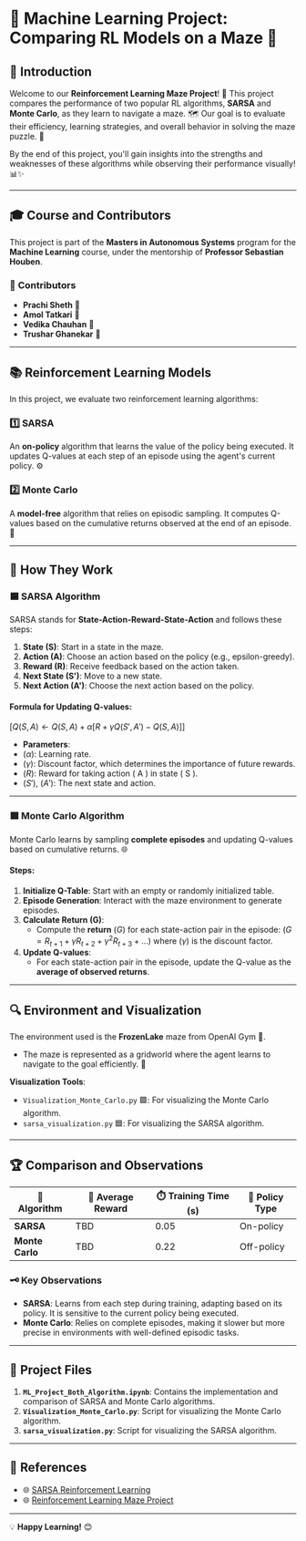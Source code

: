 # 🌟 **Machine Learning Project: Comparing RL Models on a Maze** 🌟

## 🚀 **Introduction**

Welcome to our **Reinforcement Learning Maze Project**! 🎯 This project compares the performance of two popular RL algorithms, **SARSA** and **Monte Carlo**, as they learn to navigate a maze. 🗺️ Our goal is to evaluate their efficiency, learning strategies, and overall behavior in solving the maze puzzle. 🧩  

By the end of this project, you'll gain insights into the strengths and weaknesses of these algorithms while observing their performance visually! 📊✨

---

## 🎓 **Course and Contributors**

This project is part of the **Masters in Autonomous Systems** program for the **Machine Learning** course, under the mentorship of **Professor Sebastian Houben**.  

### 🤝 **Contributors**
- **Prachi Sheth** 🌟  
- **Amol Tatkari** 🌟  
- **Vedika Chauhan** 🌟  
- **Trushar Ghanekar** 🌟  

---

## 📚 **Reinforcement Learning Models**

In this project, we evaluate two reinforcement learning algorithms:

### 1️⃣ **SARSA**  
An **on-policy** algorithm that learns the value of the policy being executed. It updates Q-values at each step of an episode using the agent's current policy. ⚙️

### 2️⃣ **Monte Carlo**  
A **model-free** algorithm that relies on episodic sampling. It computes Q-values based on the cumulative returns observed at the end of an episode. 🔄

---

## 🧠 **How They Work**

### 🟦 **SARSA Algorithm**  
SARSA stands for **State-Action-Reward-State-Action** and follows these steps:
1. **State (S)**: Start in a state in the maze.  
2. **Action (A)**: Choose an action based on the policy (e.g., epsilon-greedy).  
3. **Reward (R)**: Receive feedback based on the action taken.  
4. **Next State (S')**: Move to a new state.  
5. **Next Action (A')**: Choose the next action based on the policy.  

#### Formula for Updating Q-values:
$[
Q(S, A) \leftarrow Q(S, A) + \alpha \left[ R + \gamma Q(S', A') - Q(S, A) \right]
]$

- **Parameters**:  
- $( \alpha )$: Learning rate.
- $( \gamma )$: Discount factor, which determines the importance of future rewards.
- $( R )$: Reward for taking action \( A \) in state \( S \).
- $( S' )$, $( A' )$: The next state and action.

---

### 🟩 **Monte Carlo Algorithm**  
Monte Carlo learns by sampling **complete episodes** and updating Q-values based on cumulative returns. 🌐

#### Steps:
1. **Initialize Q-Table**: Start with an empty or randomly initialized table.  
2. **Episode Generation**: Interact with the maze environment to generate episodes.  
3. **Calculate Return (G)**:
   - Compute the **return** $( G )$ for each state-action pair in the episode:
     $(
     G = R_{t+1} + \gamma R_{t+2} + \gamma^2 R_{t+3} + \ldots
     )$
     where $( \gamma )$ is the discount factor.
4. **Update Q-values**:
   - For each state-action pair in the episode, update the Q-value as the **average of observed returns**.  

---

## 🔍 **Environment and Visualization**

The environment used is the **FrozenLake** maze from OpenAI Gym 🧊.  
- The maze is represented as a gridworld where the agent learns to navigate to the goal efficiently. 🏁  

**Visualization Tools**:  
- `Visualization_Monte_Carlo.py` 🟩: For visualizing the Monte Carlo algorithm.  
- `sarsa_visualization.py` 🟦: For visualizing the SARSA algorithm.  

---

## 🏆 **Comparison and Observations**

| 🔢 **Algorithm**   | 🏅 **Average Reward** | ⏱️ **Training Time (s)** | 📜 **Policy Type** |
|--------------------|-----------------------|--------------------------|--------------------|
| **SARSA**          | TBD                   | 0.05                    | On-policy          |
| **Monte Carlo**    | TBD                   | 0.22                    | Off-policy         |

### 🗝️ **Key Observations**
- **SARSA**: Learns from each step during training, adapting based on its policy. It is sensitive to the current policy being executed.  
- **Monte Carlo**: Relies on complete episodes, making it slower but more precise in environments with well-defined episodic tasks.  

---

## 📂 **Project Files**

1. **`ML_Project_Both_Algorithm.ipynb`**: Contains the implementation and comparison of SARSA and Monte Carlo algorithms.  
2. **`Visualization_Monte_Carlo.py`**: Script for visualizing the Monte Carlo algorithm.  
3. **`sarsa_visualization.py`**: Script for visualizing the SARSA algorithm.  

---

## 📖 **References**

- 🌐 [SARSA Reinforcement Learning](https://www.geeksforgeeks.org/sarsa-reinforcement-learning/)  
- 🌐 [Reinforcement Learning Maze Project](https://github.com/erikdelange/Reinforcement-Learning-Maze)  

---

💡 **Happy Learning!** 😊
